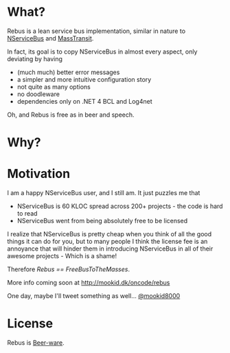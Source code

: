 What?
====

Rebus is a lean service bus implementation, similar in nature to [NServiceBus][3] and [MassTransit][4].

In fact, its goal is to copy NServiceBus in almost every aspect, only deviating by having

* (much much) better error messages
* a simpler and more intuitive configuration story
* not quite as many options
* no doodleware
* dependencies only on .NET 4 BCL and Log4net

Oh, and Rebus is free as in beer and speech.

Why?
====

Motivation
=====

I am a happy NServiceBus user, and I still am. It just puzzles me that 

* NServiceBus is 60 KLOC spread across 200+ projects - the code is hard to read
* NServiceBus went from being absolutely free to be licensed

I realize that NServiceBus is pretty cheap when you think of all the good things it can do for you, but to many people I think the license fee is an annoyance that will hinder them in introducing NServiceBus in all of their awesome projects - Which is a shame!

Therefore *Rebus == FreeBusToTheMasses*.

More info coming soon at http://mookid.dk/oncode/rebus

One day, maybe I'll tweet something as well... [@mookid8000][2]

License
====

Rebus is [Beer-ware][1].

[1]: http://en.wikipedia.org/wiki/Beerware
[2]: http://twitter.com/#!/mookid8000
[3]: http://nservicebus.com/
[4]: http://masstransit-project.com/